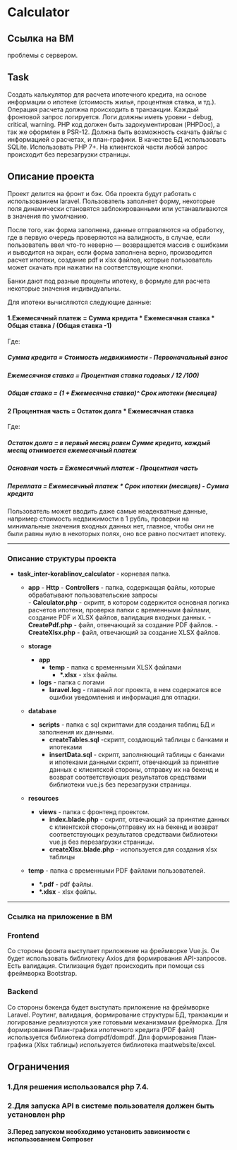 # Calculator

## Ссылка на ВМ
проблемы с сервером.
## Task
Создать калькулятор для расчета ипотечного кредита, на основе информации о ипотеке (стоимость жилья, процентная ставка, и тд.). Операция расчета должна происходить в транзакции.
Каждый фронтовой запрос логируется. Логи должны иметь уровни - debug, critical, warning. PHP код должен быть
задокументирован (PHPDoc), а так же оформлен в PSR-12. Должна быть возможность скачать файлы с информацией о
расчетах, и план-графики. В качестве БД использовать SQLite. Использовать PHP 7+. На клиентской части
любой запрос происходит без перезагрузки страницы.

## Описание проекта
Проект делится на фронт и бэк. Оба проекта будут работать с использованием laravel.
Пользователь заполняет форму, некоторые поля динамически становятся заблокированными или устанавливаются в значения по умолчанию.

После того, как форма заполнена, данные отправляются на обработку, где в первую очередь проверяются на валидность,
в случае, если пользователь ввел что-то неверно — возвращается массив с ошибками и выводится на экран,
если форма заполнена верно, производится расчет ипотеки, создание pdf и xlsx файлов, которые пользователь может
скачать при нажатии на соответствующие кнопки.

Банки дают под разные проценты ипотеку, в формуле для расчета некоторые значения
индивидуальны.

Для ипотеки вычисляются следующие данные:
#### 1.Ежемесячный платеж = Сумма кредита * Ежемесячная ставка * Общая ставка / (Общая ставка -1)
Где: 
##### Сумма кредита = Стоимость недвижимости - Первоначальный взнос
##### Ежемесячная ставка = Процентная ставка годовых / 12 /100)
##### Общая ставка = (1 + Ежемесячна ставка)^ Срок ипотеки (месяцев)
#### 2 Процентная часть = Остаток долга * Ежемесячная ставка
Где:
##### Остаток долга = в первый месяц равен Сумме кредита, каждый месяц отнимается ежемесячный платеж
##### Основная часть = Ежемесячный платеж - Процентная часть
##### Переплата = Ежемесячный платеж * Срок ипотеки (месяцев) - Сумма кредита


Пользователь может вводить даже самые неадекватные данные, например стоимость недвижимости в 1 рубль, проверки на минимальные
значения входных данных нет, главное, чтобы они не были равны нулю в некоторых полях, оно все равно посчитает ипотеку.
***
### Описание структуры проекта

- **task_inter-korablinov_calculator** - корневая папка.
    - **app**
          - **Http**
                - **Controllers** - папка, содержащая файлы, которые обрабатывают пользовательские запросы        
                    - **Calculator.php** - скрипт, в котором содержится основная логика расчетов ипотеки, проверка папки с
                временными файлами, создание PDF и XLSX файлов, валидация входных данных.
                    - **CreatePdf.php** - файл, отвечающий за создание PDF файлов.
                    - **CreateXlsx.php** - файл, отвечающий за создание XLSX файлов.
    - **storage** 
      - **app**
        - **temp** - папка с временными XLSX файлами
          -  **\*.xlsx** - xlsx файлы.
      - **logs** - папка с логами
        - **laravel.log** - главный лог проекта, в нем содержатся все ошибки уведомления и информация для отладки.
    - **database**
        - **scripts** - папка с sql скриптами для создания таблиц БД и заполнения их данными.
            - **createTables.sql** -скрипт, создающий таблицы с банками и ипотеками
            - **insertData.sql** - скрипт, заполняющий таблицы с банками и ипотеками данными 
скрипт, отвечающий за принятие данных с клиентской стороны,
          отправку их на бекенд и возврат соответствующих результатов средствами библиотеки vue.js без перезагрузки страницы.

    - **resources** 
        - **views**  - папка с фронтенд проектом.       
            - **index.blade.php** - скрипт, отвечающий за принятие данных с клиентской стороны,отправку их на бекенд и возврат соответствующих результатов средствами библиотеки vue.js без перезагрузки страницы.
            - **createXlsx.blade.php** - используется для создания xlsx таблицы

    - **temp** - папка с временными PDF файлами пользователей.
        - **\*.pdf** - pdf файлы.
        - **\*.xlsx** - xlsx файлы.
***
### Ссылка на приложение в ВМ

### Frontend
Со стороны фронта выступает приложение на фреймворке Vue.js.
Он будет использовать библиотеку Axios для формирования API-запросов. Есть валидация.
Стилизация будет происходить при помощи css фреймворка Bootstrap.

### Backend
Со стороны бэкенда будет выступать приложение на фреймворке Laravel. Роутинг, валидация, формирование структуры БД,
транзакции и логирование реализуются уже готовыми механизмами фрейморка. Для формирования План-графика ипотечного кредита (PDF файл)
используется библиотека dompdf/dompdf. Для формирования План-графика (Xlsx таблицы) используется библиотека maatwebsite/excel.


## Ограничения
### 1.Для решения использовался php 7.4.
### 2.Для запуска API в системе пользователя должен быть установлен php 
#### 3.Перед запуском необходимо установить зависимости с использованием Composer
